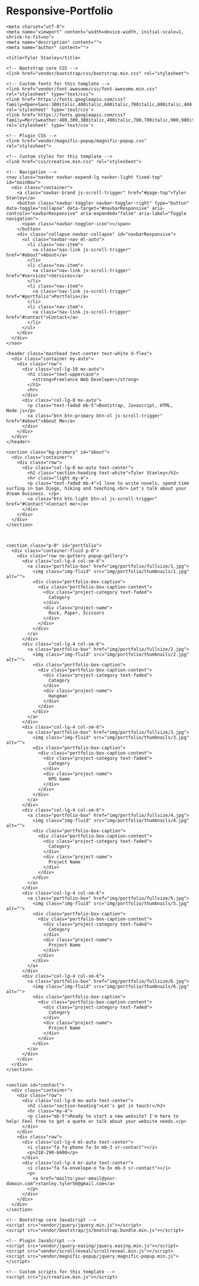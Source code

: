 # Responsive-Portfolio
<!DOCTYPE html>
<html lang="en">

  <head>

    <meta charset="utf-8">
    <meta name="viewport" content="width=device-width, initial-scale=1, shrink-to-fit=no">
    <meta name="description" content="">
    <meta name="author" content="">

    <title>Tyler Stanley</title>

    <!-- Bootstrap core CSS -->
    <link href="vendor/bootstrap/css/bootstrap.min.css" rel="stylesheet">

    <!-- Custom fonts for this template -->
    <link href="vendor/font-awesome/css/font-awesome.min.css" rel="stylesheet" type="text/css">
    <link href='https://fonts.googleapis.com/css?family=Open+Sans:300italic,400italic,600italic,700italic,800italic,400,300,600,700,800' rel='stylesheet' type='text/css'>
    <link href='https://fonts.googleapis.com/css?family=Merriweather:400,300,300italic,400italic,700,700italic,900,900italic' rel='stylesheet' type='text/css'>

    <!-- Plugin CSS -->
    <link href="vendor/magnific-popup/magnific-popup.css" rel="stylesheet">

    <!-- Custom styles for this template -->
    <link href="css/creative.min.css" rel="stylesheet">

  </head>

  <body id="page-top">

    <!-- Navigation -->
    <nav class="navbar navbar-expand-lg navbar-light fixed-top" id="mainNav">
      <div class="container">
        <a class="navbar-brand js-scroll-trigger" href="#page-top">Tyler Stanley</a>
        <button class="navbar-toggler navbar-toggler-right" type="button" data-toggle="collapse" data-target="#navbarResponsive" aria-controls="navbarResponsive" aria-expanded="false" aria-label="Toggle navigation">
          <span class="navbar-toggler-icon"></span>
        </button>
        <div class="collapse navbar-collapse" id="navbarResponsive">
          <ul class="navbar-nav ml-auto">
            <li class="nav-item">
              <a class="nav-link js-scroll-trigger" href="#about">About</a>
            </li>
            <li class="nav-item">
              <a class="nav-link js-scroll-trigger" href="#services">Services</a>
            </li>
            <li class="nav-item">
              <a class="nav-link js-scroll-trigger" href="#portfolio">Portfolio</a>
            </li>
            <li class="nav-item">
              <a class="nav-link js-scroll-trigger" href="#contact">Contact</a>
            </li>
          </ul>
        </div>
      </div>
    </nav>

    <header class="masthead text-center text-white d-flex">
      <div class="container my-auto">
        <div class="row">
          <div class="col-lg-10 mx-auto">
            <h1 class="text-uppercase">
              <strong>Freelance Web Developer</strong>
            </h1>
            <hr>
          </div>
          <div class="col-lg-8 mx-auto">
            <p class="text-faded mb-5">Bootstrap, Javascript, HTML, Node.js</p>
            <a class="btn btn-primary btn-xl js-scroll-trigger" href="#about">About Me</a>
          </div>
        </div>
      </div>
    </header>

    <section class="bg-primary" id="about">
      <div class="container">
        <div class="row">
          <div class="col-lg-8 mx-auto text-center">
            <h2 class="section-heading text-white">Tyler Stanley</h2>
            <hr class="light my-4">
            <p class="text-faded mb-4">I love to write novels, spend time surfing in San Diego, hiking and teaching.<br> Let's talk about your dream business. </p>
            <a class="btn btn-light btn-xl js-scroll-trigger" href="#Contact">Contact me!</a>
          </div>
        </div>
      </div>
    </section>



    <section class="p-0" id="portfolio">
      <div class="container-fluid p-0">
        <div class="row no-gutters popup-gallery">
          <div class="col-lg-4 col-sm-6">
            <a class="portfolio-box" href="img/portfolio/fullsize/1.jpg">
              <img class="img-fluid" src="img/portfolio/thumbnails/1.jpg" alt="">
              <div class="portfolio-box-caption">
                <div class="portfolio-box-caption-content">
                  <div class="project-category text-faded">
                    Category
                  </div>
                  <div class="project-name">
                    Rock, Paper, Scissors
                  </div>
                </div>
              </div>
            </a>
          </div>
          <div class="col-lg-4 col-sm-6">
            <a class="portfolio-box" href="img/portfolio/fullsize/2.jpg">
              <img class="img-fluid" src="img/portfolio/thumbnails/2.jpg" alt="">
              <div class="portfolio-box-caption">
                <div class="portfolio-box-caption-content">
                  <div class="project-category text-faded">
                    Category
                  </div>
                  <div class="project-name">
                    Hangman
                  </div>
                </div>
              </div>
            </a>
          </div>
          <div class="col-lg-4 col-sm-6">
            <a class="portfolio-box" href="img/portfolio/fullsize/3.jpg">
              <img class="img-fluid" src="img/portfolio/thumbnails/3.jpg" alt="">
              <div class="portfolio-box-caption">
                <div class="portfolio-box-caption-content">
                  <div class="project-category text-faded">
                    Category
                  </div>
                  <div class="project-name">
                    RPG Game
                  </div>
                </div>
              </div>
            </a>
          </div>
          <div class="col-lg-4 col-sm-6">
            <a class="portfolio-box" href="img/portfolio/fullsize/4.jpg">
              <img class="img-fluid" src="img/portfolio/thumbnails/4.jpg" alt="">
              <div class="portfolio-box-caption">
                <div class="portfolio-box-caption-content">
                  <div class="project-category text-faded">
                    Category
                  </div>
                  <div class="project-name">
                    Project Name
                  </div>
                </div>
              </div>
            </a>
          </div>
          <div class="col-lg-4 col-sm-6">
            <a class="portfolio-box" href="img/portfolio/fullsize/5.jpg">
              <img class="img-fluid" src="img/portfolio/thumbnails/5.jpg" alt="">
              <div class="portfolio-box-caption">
                <div class="portfolio-box-caption-content">
                  <div class="project-category text-faded">
                    Category
                  </div>
                  <div class="project-name">
                    Project Name
                  </div>
                </div>
              </div>
            </a>
          </div>
          <div class="col-lg-4 col-sm-6">
            <a class="portfolio-box" href="img/portfolio/fullsize/6.jpg">
              <img class="img-fluid" src="img/portfolio/thumbnails/6.jpg" alt="">
              <div class="portfolio-box-caption">
                <div class="portfolio-box-caption-content">
                  <div class="project-category text-faded">
                    Category
                  </div>
                  <div class="project-name">
                    Project Name
                  </div>
                </div>
              </div>
            </a>
          </div>
        </div>
      </div>
    </section>

    
    <section id="contact">
      <div class="container">
        <div class="row">
          <div class="col-lg-8 mx-auto text-center">
            <h2 class="section-heading">Let's get in touch!</h2>
            <hr class="my-4">
            <p class="mb-5">Ready to start a new website? I'm here to help! Feel free to get a quote or talk about your website needs.</p>
          </div>
        </div>
        <div class="row">
          <div class="col-lg-4 ml-auto text-center">
            <i class="fa fa-phone fa-3x mb-3 sr-contact"></i>
            <p>218-290-6608</p>
          </div>
          <div class="col-lg-4 mr-auto text-center">
            <i class="fa fa-envelope-o fa-3x mb-3 sr-contact"></i>
            <p>
              <a href="mailto:your-email@your-domain.com">stanley.tyler56@gmail.com</a>
            </p>
          </div>
        </div>
      </div>
    </section>

    <!-- Bootstrap core JavaScript -->
    <script src="vendor/jquery/jquery.min.js"></script>
    <script src="vendor/bootstrap/js/bootstrap.bundle.min.js"></script>

    <!-- Plugin JavaScript -->
    <script src="vendor/jquery-easing/jquery.easing.min.js"></script>
    <script src="vendor/scrollreveal/scrollreveal.min.js"></script>
    <script src="vendor/magnific-popup/jquery.magnific-popup.min.js"></script>

    <!-- Custom scripts for this template -->
    <script src="js/creative.min.js"></script>

  </body>

</html>
